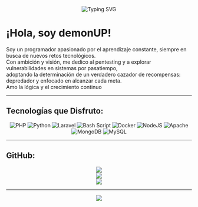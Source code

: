 <!-- Encabezado con efecto "typing" -->
<div align="center">
  <img src="https://readme-typing-svg.demolab.com?font=Fira+Code&size=32&duration=2800&pause=500&color=F70000&center=true&vCenter=true&width=435&lines=Bienvenido+a+mi+perfil!" alt="Typing SVG" />
</div>

# ¡Hola, soy demonUP!
Soy un programador apasionado por el aprendizaje constante, siempre en busca de nuevos retos tecnológicos.  <br>
Con ambición y visión, me dedico al pentesting y a explorar vulnerabilidades en sistemas por pasatiempo,  <br>
adoptando la determinación de un verdadero cazador de recompensas: depredador y enfocado en alcanzar cada meta.  <br>
Amo la lógica y el crecimiento continuo

---

## Tecnologías que Disfruto:
<div align="center">

![PHP](https://img.shields.io/badge/php-%23777BB4.svg?style=for-the-badge&logo=php&logoColor=white) 
![Python](https://img.shields.io/badge/python-3670A0?style=for-the-badge&logo=python&logoColor=white)
![Laravel](https://img.shields.io/badge/laravel-%23FF2D20.svg?style=for-the-badge&logo=laravel&logoColor=white) 
![Bash Script](https://img.shields.io/badge/bash_script-%23121011.svg?style=for-the-badge&logo=gnu-bash&logoColor=white) 
![Docker](https://img.shields.io/badge/docker-%230db7ed.svg?style=for-the-badge&logo=docker&logoColor=white) 
![NodeJS](https://img.shields.io/badge/node.js-6DA55F?style=for-the-badge&logo=node.js&logoColor=white) 
![Apache](https://img.shields.io/badge/apache-%23D42029.svg?style=for-the-badge&logo=apache&logoColor=white) 
![MongoDB](https://img.shields.io/badge/MongoDB-%234ea94b.svg?style=for-the-badge&logo=mongodb&logoColor=white) 
![MySQL](https://img.shields.io/badge/mysql-4479A1.svg?style=for-the-badge&logo=mysql&logoColor=white)

</div>

---

## GitHub:
<div align="center">

![](https://github-readme-stats.vercel.app/api?username=DemonUP&theme=shadow_red&hide_border=false&include_all_commits=true&count_private=false)<br/>
![](https://nirzak-streak-stats.vercel.app/?user=DemonUP&theme=shadow_red&hide_border=false)<br/>
![](https://github-readme-stats.vercel.app/api/top-langs/?username=DemonUP&theme=shadow_red&hide_border=false&include_all_commits=true&count_private=false&layout=compact)

</div>

---

<div align="center">

[![](https://visitcount.itsvg.in/api?id=DemonUP&icon=0&color=0)](https://visitcount.itsvg.in)

</div>
<!-- Proudly created with GPRM ( https://gprm.itsvg.in ) -->


